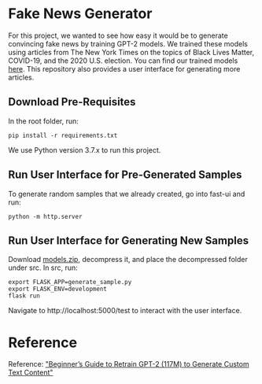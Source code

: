 # Fake News Generator

For this project, we wanted to see how easy it would be to generate convincing fake news by training GPT-2 models. We trained these models using articles from The New York Times on the topics of Black Lives Matter, COVID-19, and the 2020 U.S. election. You can find our trained models [here](https://drive.google.com/drive/folders/13xBv1TngYsshuoaZ2vwv1VmCwclc46zx?usp=sharing). This repository also provides a user interface for generating more articles.

## Download Pre-Requisites

In the root folder, run:
```
pip install -r requirements.txt
```
We use Python version 3.7.x to run this project.

## Run User Interface for Pre-Generated Samples

To generate random samples that we already created, go into fast-ui and run:
```
python -m http.server
```

## Run User Interface for Generating New Samples

Download [models.zip](https://drive.google.com/drive/folders/13xBv1TngYsshuoaZ2vwv1VmCwclc46zx?usp=sharing), decompress it, and place the decompressed folder under src. In src, run:
```
export FLASK_APP=generate_sample.py
export FLASK_ENV=development
flask run
```

Navigate to http://localhost:5000/test to interact with the user interface.

# Reference

Reference:  ["Beginner’s Guide to Retrain GPT-2 (117M) to Generate Custom Text Content"](https://medium.com/@ngwaifoong92/beginners-guide-to-retrain-gpt-2-117m-to-generate-custom-text-content-8bb5363d8b7f)